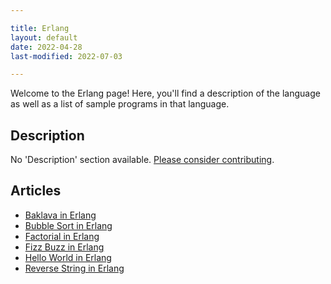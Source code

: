 ```yaml
---

title: Erlang
layout: default
date: 2022-04-28
last-modified: 2022-07-03

---
```


Welcome to the Erlang page! Here, you'll find a description of the language as well as a list of sample programs in that language.

## Description

No 'Description' section available. [Please consider contributing](https://github.com/TheRenegadeCoder/sample-programs-website).

## Articles

- [Baklava in Erlang](https://sampleprograms.io/projects/baklava/erlang)
- [Bubble Sort in Erlang](https://sampleprograms.io/projects/bubble-sort/erlang)
- [Factorial in Erlang](https://sampleprograms.io/projects/factorial/erlang)
- [Fizz Buzz in Erlang](https://sampleprograms.io/projects/fizz-buzz/erlang)
- [Hello World in Erlang](https://sampleprograms.io/projects/hello-world/erlang)
- [Reverse String in Erlang](https://sampleprograms.io/projects/reverse-string/erlang)